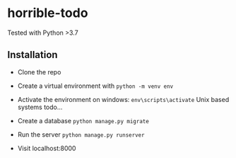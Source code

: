 # horrible-todo

Tested with Python >3.7

## Installation
* Clone the repo
* Create a virtual environment with ```python -m venv env```
* Activate the environment on windows:
    ```env\scripts\activate```
 Unix based systems todo...

* Create a database ```python manage.py migrate```
* Run the server ```python manage.py runserver```
* Visit localhost:8000

